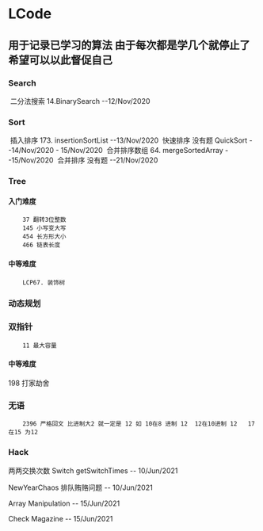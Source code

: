 # LCode
用于记录已学习的算法
由于每次都是学几个就停止了 希望可以以此督促自己
----
### Search<br>

​    二分法搜索 14.BinarySearch          --12/Nov/2020

### Sort

​    插入排序 173. insertionSortList     --13/Nov/2020
​    快速排序 没有题 QuickSort            --14/Nov/2020 - 15/Nov/2020
​    合并排序数组 64. mergeSortedArray    --15/Nov/2020
​    合并排序 没有题                      --21/Nov/2020
​    

### Tree
#### 入门难度

        37 翻转3位整数
        145 小写变大写
        454 长方形大小
        466 链表长度
#### 中等难度
        LCP67. 装饰树


### 动态规划
### 双指针
        11 最大容量

#### 中等难度
198 打家劫舍

### 无语
        2396 严格回文 比进制大2 就一定是 12 如 10在8 进制 12  12在10进制 12   17在15 为12

### Hack

两两交换次数 Switch getSwitchTimes  -- 10/Jun/2021

NewYearChaos   排队贿赂问题			-- 10/Jun/2021

Array Manipulation 							-- 15/Jun/2021

Check Magazine									-- 15/Jun/2021
